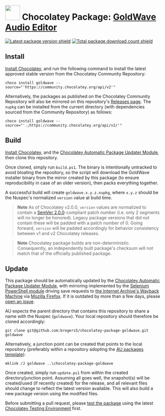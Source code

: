 ﻿# <img src="https://cdn.jsdelivr.net/gh/brogers5/chocolatey-package-goldwave@3a976c93b87cd6475c3f452583e7b2d1e4223b1d/goldwave.png" width="48" height="48"/> Chocolatey Package: [GoldWave Audio Editor](https://community.chocolatey.org/packages/goldwave)

[![Latest package version shield](https://img.shields.io/chocolatey/v/goldwave.svg)](https://community.chocolatey.org/packages/goldwave)
[![Total package download count shield](https://img.shields.io/chocolatey/dt/goldwave.svg)](https://community.chocolatey.org/packages/goldwave)

## Install

[Install Chocolatey](https://chocolatey.org/install), and run the following command to install the latest approved stable version from the Chocolatey Community Repository:

```shell
choco install goldwave --source="'https://community.chocolatey.org/api/v2'"
```

Alternatively, the packages as published on the Chocolatey Community Repository will also be mirrored on this repository's [Releases page](https://github.com/brogers5/chocolatey-package-goldwave/releases). The `nupkg` can be installed from the current directory (with dependencies sourced from the Community Repository) as follows:

```shell
choco install goldwave --source="'.;https://community.chocolatey.org/api/v2/'"
```

## Build

[Install Chocolatey](https://chocolatey.org/install), and the [Chocolatey Automatic Package Updater Module](https://github.com/majkinetor/au), then clone this repository.

Once cloned, simply run `build.ps1`. The binary is intentionally untracked to avoid bloating the repository, so the script will download the GoldWave installer binary from the mirror created by this package (to ensure reproducibility in case of an older version), then packs everything together.

A successful build will create `goldwave.x.y.z.nupkg`, where `x.y.z` should be the Nuspec's normalized `version` value at build time.

>**Note**
>As of Chocolatey v2.0.0, `version` values are normalized to contain a [SemVer 2.0.0](https://semver.org/spec/v2.0.0.html)-compliant patch number (i.e. only 2 segments will no longer be honored). Legacy package versions that did not contain these will be padded with a patch number of 0. Going forward, `version` will be padded accordingly for behavior consistency between v1 and v2 Chocolatey releases.

>**Note**
>Chocolatey package builds are non-deterministic. Consequently, an independently built package's checksum will not match that of the officially published package.

## Update

This package should be automatically updated by the [Chocolatey Automatic Package Updater Module](https://github.com/majkinetor/au), with mirroring implemented by the [Selenium PowerShell module](https://github.com/adamdriscoll/selenium-powershell) driving save requests to [the Internet Archive's Wayback Machine](https://web.archive.org/) via [Mozilla Firefox](https://www.mozilla.org/firefox/new/). If it is outdated by more than a few days, please [open an issue](https://github.com/brogers5/chocolatey-package-goldwave/issues).

AU expects the parent directory that contains this repository to share a name with the Nuspec (`goldwave`). Your local repository should therefore be cloned accordingly:

```shell
git clone git@github.com:brogers5/chocolatey-package-goldwave.git goldwave
```

Alternatively, a junction point can be created that points to the local repository (preferably within a repository adopting the [AU packages template](https://github.com/majkinetor/au-packages-template)):

```shell
mklink /J goldwave ..\chocolatey-package-goldwave
```

Once created, simply run `update.ps1` from within the created directory/junction point. Assuming all goes well, the snapshot(s) will be created/used (if recently created) for the release, and all relevant files should change to reflect the latest version available. This will also build a new package version using the modified files.

Before submitting a pull request, please [test the package](https://docs.chocolatey.org/en-us/community-repository/moderation/package-verifier#steps-for-each-package) using the latest [Chocolatey Testing Environment](https://github.com/chocolatey-community/chocolatey-test-environment) first.
